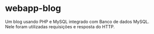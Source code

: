 # webapp-blog
Um blog usando PHP e MySQL integrado com Banco de dados MySQL. Nele foram utilizadas requisições e resposta do HTTP.
